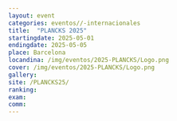 ```yaml
---
layout: event
categories: eventos//-internacionales
title:  "PLANCKS 2025" 
startingdate: 2025-05-01
endingdate: 2025-05-05
place: Barcelona
locandina: /img/eventos/2025-PLANCKS/Logo.png
cover: /img/eventos/2025-PLANCKS/Logo.png
gallery:
site: /PLANCKS25/
ranking: 
exam: 
comm: 
---
```

